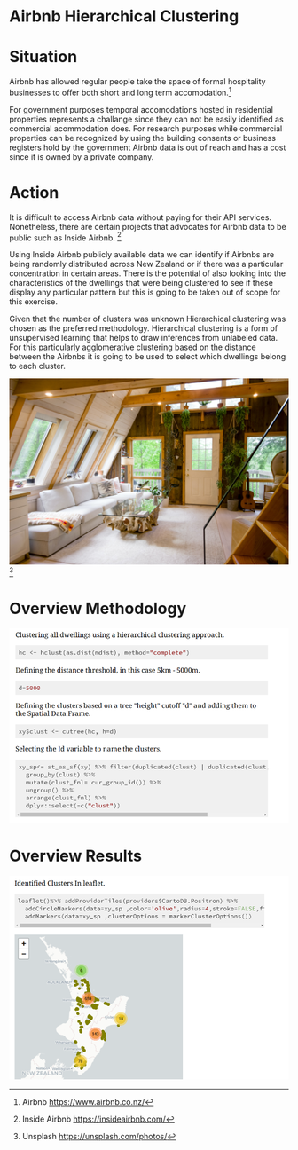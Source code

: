 # Airbnb Hierarchical Clustering

# Situation

Airbnb has allowed regular people take the space of formal hospitality businesses to offer both short and long term accomodation.[^1]

For government purposes temporal accomodations hosted in residential properties represents a challange since they can not be easily identified as commercial acommodation does. For research purposes while commercial properties can be recognized by using the building consents or business registers hold by the government Airbnb data is out of reach and has a cost since it is owned by a private company.

# Action

It is difficult to access Airbnb data without paying for their API services. Nonetheless, there are certain projects that advocates for Airbnb data to be public such as Inside Airbnb. [^2]

Using Inside Airbnb publicly available data we can identify if Airbnbs are being randomly distributed across New Zealand or if there was a particular concentration in certain areas. There is the potential of also looking into the characteristics of the dwellings that were being clustered to see if these display any particular pattern but this is going to be taken out of scope for this exercise. 

Given that the number of clusters was unknown Hierarchical clustering was chosen as the preferred methodology. Hierarchical clustering is a form of unsupervised learning that helps to draw inferences from unlabeled data. For this particularly agglomerative clustering based on the distance between the Airbnbs it is going to be used to select which dwellings belong to each cluster.


![](andrea-davis-IWfe63thJxk-unsplash.jpg) [^3]

# Overview Methodology

![](xaringan_airbnb_casestudy_midway.PNG)

# Overview Results

![](xaringan_airbnb_casestudy_final.PNG)

[^1]: Airbnb https://www.airbnb.co.nz/
[^2]: Inside Airbnb https://insideairbnb.com/
[^3]: Unsplash https://unsplash.com/photos/
